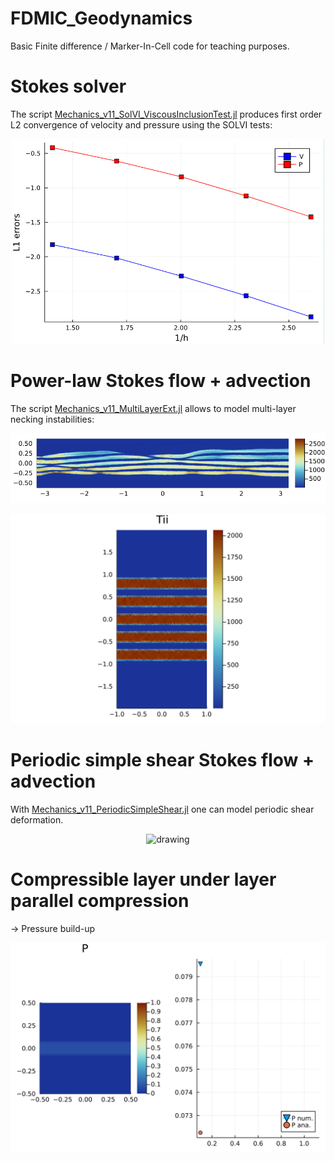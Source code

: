 # FDMIC_Geodynamics
Basic Finite difference / Marker-In-Cell code for teaching purposes.

# Stokes solver
The script [Mechanics_v11_SolVI_ViscousInclusionTest.jl](./Mechanics_v11_SolVI_ViscousInclusionTest.jl) produces first order L2 convergence of velocity and pressure using the SOLVI tests:

<!-- ![](/images/SOLVI_Julia.png) -->
<center><img src="/images/SOLVI_Julia.png" alt="drawing" width="500"/></center>

# Power-law Stokes flow + advection

The script [Mechanics_v11_MultiLayerExt.jl](./Mechanics_v11_MultiLayerExt.jl) allows to model multi-layer necking instabilities:

![](/images/MLPS_Julia.png)

<!-- ![](/images/MultiLayerExtension.gif) -->
<center><img src="/images/MultiLayerExtension.gif" alt="drawing" width="600"/></center>

# Periodic simple shear Stokes flow + advection

With [Mechanics_v11_PeriodicSimpleShear.jl](./Mechanics_v11_PeriodicSimpleShear.jl) one can model periodic shear deformation.

<!-- #![](/images/Periodic_Julia.png) -->

<!-- ![](/images/PeriodicSimpleShear.gif) -->
<center><img src="/images/PeriodicSimpleShear.gif" alt="drawing" width="600"/></center>

# Compressible layer under layer parallel compression

&#8594; Pressure build-up

<!-- ![](/images/CompressibleLayer.gif) -->
<center><img src="/images/CompressibleLayer.gif" alt="drawing" width="600"/></center>

